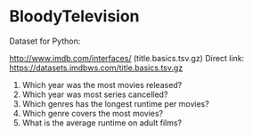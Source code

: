 # BloodyTelevision
Dataset for Python:

http://www.imdb.com/interfaces/
(title.basics.tsv.gz)
Direct link: https://datasets.imdbws.com/title.basics.tsv.gz

1. Which year was the most movies released?
2. Which year was most series cancelled?
3. Which genres has the longest runtime per movies?
4. Which genre covers the most movies?
5. What is the average runtime on adult films?


